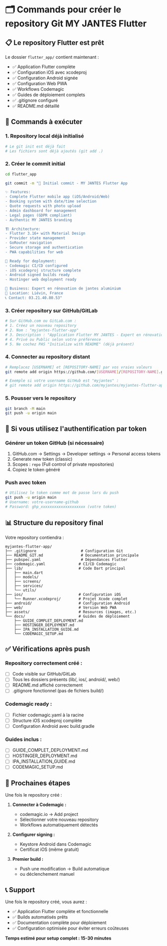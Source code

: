 # 🗂️ Commands pour créer le repository Git MY JANTES Flutter

## 📋 Le repository Flutter est prêt

Le dossier `flutter_app/` contient maintenant :
- ✅ Application Flutter complète
- ✅ Configuration iOS avec xcodeproj
- ✅ Configuration Android signée
- ✅ Configuration Web PWA
- ✅ Workflows Codemagic
- ✅ Guides de déploiement complets
- ✅ .gitignore configuré
- ✅ README.md détaillé

## 🚀 Commands à exécuter

### 1. Repository local déjà initialisé
```bash
# Le git init est déjà fait
# Les fichiers sont déjà ajoutés (git add .)
```

### 2. Créer le commit initial
```bash
cd flutter_app

git commit -m "🎉 Initial commit - MY JANTES Flutter App

✨ Features:
- Complete Flutter mobile app (iOS/Android/Web)
- Booking system with date/time selection
- Quote requests with photo upload
- Admin dashboard for management
- Legal pages (GDPR compliant)
- Authentic MY JANTES branding

🏗️ Architecture:
- Flutter 3.16+ with Material Design
- Provider state management
- GoRouter navigation
- Secure storage and authentication
- PWA capabilities for web

🚀 Ready for deployment:
- Codemagic CI/CD configured
- iOS xcodeproj structure complete  
- Android signed builds ready
- Hostinger web deployment ready

🎯 Business: Expert en rénovation de jantes aluminium
📍 Location: Liévin, France
📞 Contact: 03.21.40.80.53"
```

### 3. Créer repository sur GitHub/GitLab
```bash
# Sur GitHub.com ou GitLab.com :
# 1. Créez un nouveau repository
# 2. Nom : "myjantes-flutter-app" 
# 3. Description : "Application Flutter MY JANTES - Expert en rénovation de jantes aluminium"
# 4. Privé ou Public selon votre préférence
# 5. Ne cochez PAS "Initialize with README" (déjà présent)
```

### 4. Connecter au repository distant
```bash
# Remplacez [USERNAME] et [REPOSITORY-NAME] par vos vraies valeurs
git remote add origin https://github.com/[USERNAME]/[REPOSITORY-NAME].git

# Exemple si votre username GitHub est "myjantes" :
# git remote add origin https://github.com/myjantes/myjantes-flutter-app.git
```

### 5. Pousser vers le repository
```bash
git branch -M main
git push -u origin main
```

## 🔐 Si vous utilisez l'authentification par token

### Générer un token GitHub (si nécessaire)
1. GitHub.com → Settings → Developer settings → Personal access tokens
2. Generate new token (classic)
3. Scopes : `repo` (Full control of private repositories)
4. Copiez le token généré

### Push avec token
```bash
# Utilisez le token comme mot de passe lors du push
git push -u origin main
# Username: votre-username-github
# Password: ghp_xxxxxxxxxxxxxxxxxxxx (votre token)
```

## 📊 Structure du repository final

Votre repository contiendra :
```
myjantes-flutter-app/
├── .gitignore                    # Configuration Git
├── README_GIT.md                 # Documentation principale  
├── pubspec.yaml                  # Dépendances Flutter
├── codemagic.yaml               # CI/CD Codemagic
├── lib/                         # Code Dart principal
│   ├── main.dart
│   ├── models/
│   ├── screens/
│   ├── services/
│   └── utils/
├── ios/                         # Configuration iOS
│   └── Runner.xcodeproj/        # Projet Xcode complet
├── android/                     # Configuration Android
├── web/                         # Version Web PWA
├── assets/                      # Resources (images, etc.)
└── docs/                        # Guides de déploiement
    ├── GUIDE_COMPLET_DEPLOYMENT.md
    ├── HOSTINGER_DEPLOYMENT.md
    ├── IPA_INSTALLATION_GUIDE.md
    └── CODEMAGIC_SETUP.md
```

## ✅ Vérifications après push

### Repository correctement créé :
- [ ] Code visible sur GitHub/GitLab
- [ ] Tous les dossiers présents (lib/, ios/, android/, web/)
- [ ] README.md affiché correctement
- [ ] .gitignore fonctionnel (pas de fichiers build/)

### Codemagic ready :
- [ ] Fichier codemagic.yaml à la racine
- [ ] Structure iOS xcodeproj complète
- [ ] Configuration Android avec build.gradle

### Guides inclus :
- [ ] GUIDE_COMPLET_DEPLOYMENT.md
- [ ] HOSTINGER_DEPLOYMENT.md  
- [ ] IPA_INSTALLATION_GUIDE.md
- [ ] CODEMAGIC_SETUP.md

## 🎯 Prochaines étapes

Une fois le repository créé :

1. **Connecter à Codemagic :**
   - codemagic.io → Add project
   - Sélectionner votre nouveau repository
   - Workflows automatiquement détectés

2. **Configurer signing :**
   - Keystore Android dans Codemagic
   - Certificat iOS (même gratuit)

3. **Premier build :**
   - Push une modification → Build automatique
   - ou déclenchement manuel

## 📞 Support

Une fois le repository créé, vous aurez :
- ✅ Application Flutter complète et fonctionnelle
- ✅ Builds automatisés prêts
- ✅ Documentation complète pour déploiement
- ✅ Configuration optimisée pour éviter erreurs coûteuses

**Temps estimé pour setup complet : 15-30 minutes**